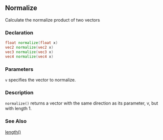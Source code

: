 ## Normalize
Calculate the normalize product of two vectors

### Declaration
```glsl
float normalize(float x)  
vec2 normalize(vec2 x)  
vec3 normalize(vec3 x)  
vec4 normalize(vec4 x)
```

### Parameters
```v``` specifies the vector to normalize.

### Description
```normalize()``` returns a vector with the same direction as its parameter, v, but with length 1.

### See Also

[length()](/glossary/?search=length)
